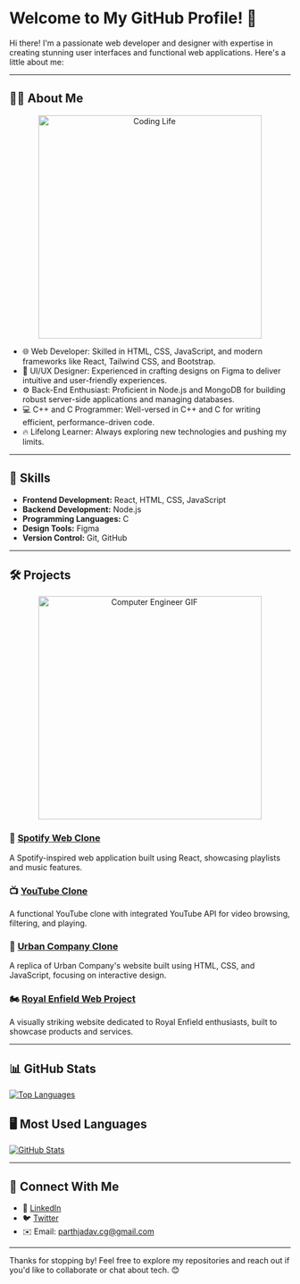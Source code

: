 # Welcome to My GitHub Profile! 👋

Hi there! I'm a passionate web developer and designer with expertise in creating stunning user interfaces and functional web applications. Here's a little about me:

---

## 🧑‍💻 About Me

<p align="center">
  <img src="https://media.giphy.com/media/qgQUggAC3Pfv687qPC/giphy.gif" alt="Coding Life" width="400" />
</p>


- 🌐 Web Developer: Skilled in HTML, CSS, JavaScript, and modern frameworks like React, Tailwind CSS, and Bootstrap.
- 🎨 UI/UX Designer: Experienced in crafting designs on Figma to deliver intuitive and user-friendly experiences.
- ⚙️ Back-End Enthusiast: Proficient in Node.js and MongoDB for building robust server-side applications and managing databases.
- 💻 C++ and C Programmer: Well-versed in C++ and C for writing efficient, performance-driven code.
- 🔥 Lifelong Learner: Always exploring new technologies and pushing my limits.

---

## 🚀 Skills

- **Frontend Development:** React, HTML, CSS, JavaScript
- **Backend Development:** Node.js
- **Programming Languages:** C
- **Design Tools:** Figma
- **Version Control:** Git, GitHub

---

## 🛠 Projects

<p align="center">
  <img src="https://media.giphy.com/media/L8K62iTDkzGX6/giphy.gif" alt="Computer Engineer GIF" width="400" />
</p> 

### 🎵 [Spotify Web Clone](#)
A Spotify-inspired web application built using React, showcasing playlists and music features.

### 📺 [YouTube Clone](#)
A functional YouTube clone with integrated YouTube API for video browsing, filtering, and playing.

### 🛒 [Urban Company Clone](#)
A replica of Urban Company's website built using HTML, CSS, and JavaScript, focusing on interactive design.

### 🏍️ [Royal Enfield Web Project](#)
A visually striking website dedicated to Royal Enfield enthusiasts, built to showcase products and services.

---

## 📊 GitHub Stats

[![Top Languages](https://github-readme-stats.vercel.app/api/top-langs/?username=PARTH-JADAV20&layout=compact&theme=highcontrast&border_color=00000000)](https://github.com/PARTH-JADAV20)<br>

## 🖥️ Most Used Languages 
[![GitHub Stats](https://github-readme-stats.vercel.app/api?username=PARTH-JADAV20&show_icons=true&theme=highcontrast&border_color=00000000)](https://github.com/PARTH-JADAV20)

---

## 📢 Connect With Me

- 💼 [LinkedIn](https://www.linkedin.com/in/jadav-parth/)
- 🐦 [Twitter](https://x.com/Parthjadav_2004)
- ✉️ Email: parthjadav.cg@gmail.com

---

Thanks for stopping by! Feel free to explore my repositories and reach out if you'd like to collaborate or chat about tech. 😊
